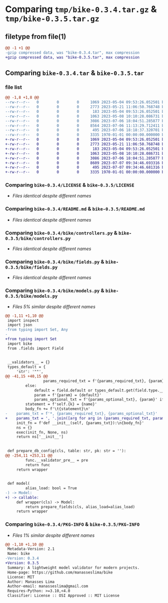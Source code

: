 # Comparing `tmp/bike-0.3.4.tar.gz` & `tmp/bike-0.3.5.tar.gz`

## filetype from file(1)

```diff
@@ -1 +1 @@
-gzip compressed data, was "bike-0.3.4.tar", max compression
+gzip compressed data, was "bike-0.3.5.tar", max compression
```

## Comparing `bike-0.3.4.tar` & `bike-0.3.5.tar`

### file list

```diff
@@ -1,8 +1,8 @@
--rw-r--r--   0        0        0     1069 2023-05-04 09:53:26.052501 bike-0.3.4/LICENSE
--rw-r--r--   0        0        0     2773 2023-05-21 11:06:50.768748 bike-0.3.4/README.md
--rw-r--r--   0        0        0      183 2023-05-04 09:53:26.052501 bike-0.3.4/bike/__init__.py
--rw-r--r--   0        0        0     1063 2023-05-08 10:10:28.086731 bike-0.3.4/bike/controllers.py
--rw-r--r--   0        0        0     3086 2023-07-06 18:04:51.285877 bike-0.3.4/bike/fields.py
--rw-r--r--   0        0        0     8564 2023-07-06 11:13:29.712411 bike-0.3.4/bike/models.py
--rw-r--r--   0        0        0      495 2023-07-06 18:18:37.320701 bike-0.3.4/pyproject.toml
--rw-r--r--   0        0        0     3335 1970-01-01 00:00:00.000000 bike-0.3.4/PKG-INFO
+-rw-r--r--   0        0        0     1069 2023-05-04 09:53:26.052501 bike-0.3.5/LICENSE
+-rw-r--r--   0        0        0     2773 2023-05-21 11:06:50.768748 bike-0.3.5/README.md
+-rw-r--r--   0        0        0      183 2023-05-04 09:53:26.052501 bike-0.3.5/bike/__init__.py
+-rw-r--r--   0        0        0     1063 2023-05-08 10:10:28.086731 bike-0.3.5/bike/controllers.py
+-rw-r--r--   0        0        0     3086 2023-07-06 18:04:51.285877 bike-0.3.5/bike/fields.py
+-rw-r--r--   0        0        0     8609 2023-07-07 09:34:46.693316 bike-0.3.5/bike/models.py
+-rw-r--r--   0        0        0      495 2023-07-07 09:34:46.681316 bike-0.3.5/pyproject.toml
+-rw-r--r--   0        0        0     3335 1970-01-01 00:00:00.000000 bike-0.3.5/PKG-INFO
```

### Comparing `bike-0.3.4/LICENSE` & `bike-0.3.5/LICENSE`

 * *Files identical despite different names*

### Comparing `bike-0.3.4/README.md` & `bike-0.3.5/README.md`

 * *Files identical despite different names*

### Comparing `bike-0.3.4/bike/controllers.py` & `bike-0.3.5/bike/controllers.py`

 * *Files identical despite different names*

### Comparing `bike-0.3.4/bike/fields.py` & `bike-0.3.5/bike/fields.py`

 * *Files identical despite different names*

### Comparing `bike-0.3.4/bike/models.py` & `bike-0.3.5/bike/models.py`

 * *Files 5% similar despite different names*

```diff
@@ -1,11 +1,10 @@
 import inspect
 import json
-from typing import Set, Any
-
+from typing import Set
 import bike
 from .fields import Field
 
 
 __validators__ = {}
 types_default = {
     'str': '""',
@@ -41,15 +40,15 @@
                 params_required_txt = f'{params_required_txt}, {param}' if params_required_txt else param
         else:
             default = field.default or types_default.get(field.type.__name__, "None")
             param = f'{param} = {default}'
             params_optional_txt = f'{params_optional_txt}, {param}' if params_optional_txt else param
         statement = f'self.{k} = {name}'
         body_fn += f'\t{statement}\n'
-    params_txt = f'*, {params_required_txt}, {params_optional_txt}'
+    params_txt = ', '.join([arg for arg in (params_required_txt, params_optional_txt, '*args', '**kwargs') if arg])
     init_fn = f'def __init__(self, {params_txt}):\n{body_fn}'
     ns = {}
     exec(init_fn, None, ns)
     return ns['__init__']
 
 
 def prepare_db_config(cls, table: str, pk: str = ''):
@@ -254,11 +253,11 @@
         func.__validator_pre__ = pre
         return func
     return wrapper
 
 
 def model(
         alias_load: bool = True
-) -> Model:
+) -> callable:
     def wrapper(cls) -> Model:
         return prepare_fields(cls, alias_load=alias_load)
     return wrapper
```

### Comparing `bike-0.3.4/PKG-INFO` & `bike-0.3.5/PKG-INFO`

 * *Files 1% similar despite different names*

```diff
@@ -1,10 +1,10 @@
 Metadata-Version: 2.1
 Name: bike
-Version: 0.3.4
+Version: 0.3.5
 Summary: A lightweight model validator for modern projects.
 Home-page: https://github.com/manasseslima/bike
 License: MIT
 Author: Manasses Lima
 Author-email: manasseslima@gmail.com
 Requires-Python: >=3.10,<4.0
 Classifier: License :: OSI Approved :: MIT License
```

